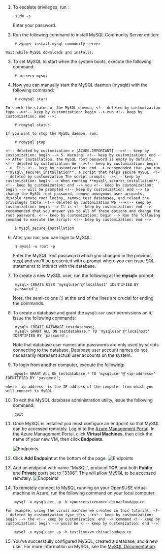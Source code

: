 
1. To escalate privileges, <!-- deleted by customization type --><!-- keep by customization: begin --> run <!-- keep by customization: end -->:

		sudo -s
	Enter your password.

<!-- deleted by customization
2. To install MySQL Community Server edition, type:
-->
<!-- keep by customization: begin -->
2. Run the following command to install MySQL Community Server edition:
<!-- keep by customization: end -->

		# zypper install mysql-community-server

	Wait while MySQL downloads and installs.
<!-- deleted by customization

3. To set MySQL to start when the system boots, type:
-->
<!-- keep by customization: begin -->
3. To set MySQL to start when the system boots, execute the following command:
<!-- keep by customization: end -->

		# insserv mysql
<!-- deleted by customization

4. Start the MySQL daemon (mysqld) manually with this command:
-->
<!-- keep by customization: begin -->
4. Now you can manually start the MySQL daemon (mysqld) with the following command:
<!-- keep by customization: end -->

		# rcmysql start

	To check the status of the MySQL daemon, <!-- deleted by customization type --><!-- keep by customization: begin --> run <!-- keep by customization: end -->:

		# rcmysql status

<!-- deleted by customization
	To stop the MySQL daemon, type:
-->
<!-- keep by customization: begin -->
	If you want to stop the MySQL daemon, run:
<!-- keep by customization: end -->

		# rcmysql stop

	<!-- deleted by customization > [AZURE.IMPORTANT] --><!-- keep by customization: begin --> 5. Warning! <!-- keep by customization: end --> After installation, the MySQL root password is empty by default. <!-- deleted by customization We --><!-- keep by customization: begin -->  It's <!-- keep by customization: end --> recommended that you run **mysql\_secure\_installation**, a script that helps secure MySQL. <!-- deleted by customization The script prompts --><!-- keep by customization: begin --> When running **mysql\_secure\_installation**, <!-- keep by customization: end --> you <!-- keep by customization: begin --> will be prompted <!-- keep by customization: end --> to change the MySQL root password, remove anonymous user accounts, disable remote root logins, remove test databases, and reload the privileges table. <!-- deleted by customization We --><!-- keep by customization: begin --> It is <!-- keep by customization: end --> recommended that you answer yes to all of these options and change the root password. <!-- keep by customization: begin --> Run the following command to execute the script: <!-- keep by customization: end -->
<!-- deleted by customization

5. Type this to run the script MySQL installation script:
-->

		$ mysql_secure_installation

6. After you run, you can <!-- deleted by customization log in --><!-- keep by customization: begin --> login <!-- keep by customization: end --> to MySQL:

		$ mysql -u root -p

	Enter the MySQL root password (which you changed in the previous step) and you'll be presented with a prompt where you can issue SQL statements to interact with the database.

7. To create a new MySQL user, run the following at the **mysql>** prompt:

		mysql> CREATE USER 'mysqluser'@'localhost' IDENTIFIED BY 'password';

	Note, the semi-colons (;) at the end of the lines are crucial for ending the commands.

8. To create a database and grant the `mysqluser` user permissions on it, issue the following commands:

		mysql> CREATE DATABASE testdatabase;
		mysql> GRANT ALL ON testdatabase.* TO 'mysqluser'@'localhost' IDENTIFIED BY 'password';

	Note that database user names and passwords are only used by scripts connecting to the database.  Database user account names do not necessarily represent actual user accounts on the system.

<!-- deleted by customization
9. To log in from another computer, type:
-->
<!-- keep by customization: begin -->
9. To login from another computer, execute the following:
<!-- keep by customization: end -->

		mysql> GRANT ALL ON testdatabase.* TO 'mysqluser'@'<ip-address>' IDENTIFIED BY 'password';

	where `ip-address` is the IP address of the computer from which you will connect to MySQL.
<!-- deleted by customization
10. To exit the MySQL database administration utility, type:
-->
<!-- keep by customization: begin -->
	
10. To exit the MySQL database administration utility, issue the following command:
<!-- keep by customization: end -->

		quit

<!-- deleted by customization
11. After MySQL is installed, you'll need to configure an endpoint to access MySQL remotely. Log in to the [Azure  Portal][AzurePortal]. Click **Virtual Machines**, click the name of your new virtual machine, and then click **Endpoints**.

12. Click **Add** at the bottom of the page.

13. Add an endpoint named "MySQL" with protocol **TCP**, and **Public** and **Private** ports set to "3306".

14. To remotely connect to the virtual machine from your computer, type:
-->
<!-- keep by customization: begin -->
11. Once MySQL is installed you must configure an endpoint so that MySQL can be accessed remotely. Log in to the [Azure Management Portal][AzurePreviewPortal]. In the Azure Management Portal, click **Virtual Machines**, then click the name of your new VM, then click **Endpoints**.

	![Endpoints][Image7]

12. Click **Add Endpoint** at the bottom of the page.
	![Endpoints][Image8]

13. Add an endpoint with name "MySQL", protocol **TCP**, and both **Public** and **Private** ports set to "3306". This will allow MySQL to be accessed remotely.
	![Endpoints][Image9]

14. To remotely connect to MySQL running on your OpenSUSE virtual machine in Azure, run the following command on your local computer:
<!-- keep by customization: end -->

		mysql -u mysqluser -p -h <yourservicename>.chinacloudapp.cn

	For example, using the virual machine we created in this tutorial, <!-- deleted by customization type this --><!-- keep by customization: begin --> the <!-- keep by customization: end --> command <!-- keep by customization: begin --> would be <!-- keep by customization: end -->:

		mysql -u mysqluser -p -h testlinuxvm.chinacloudapp.cn

<!-- keep by customization: begin -->
15. You've successfully configured MySQL, created a database, and a new user.  For more information on MySQL, see the [MySQL Documentation][MySQLDocs].	

<!-- keep by customization: end -->
[MySQLDocs]: http://dev.mysql.com/doc/
<!-- deleted by customization
[AzurePortal]: http://manage.windowsazure.cn
-->
<!-- keep by customization: begin -->
[AzurePreviewPortal]: http://manage.windowsazure.cn
[Image7]: ./media/install-and-run-mysql-on-opensuse-vm/LinuxVmAddEndpoint.png
[Image8]: ./media/install-and-run-mysql-on-opensuse-vm/LinuxVmAddEndpoint2.png
<!-- keep by customization: end -->
[Image9]: ./media/install-and-run-mysql-on-opensuse-vm/LinuxVmAddEndpointMySQL.png
